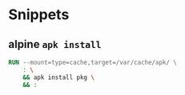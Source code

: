 # Snippets

## alpine `apk install`

```Dockerfile
RUN --mount=type=cache,target=/var/cache/apk/ \
    : \
    && apk install pkg \
    && :
```
